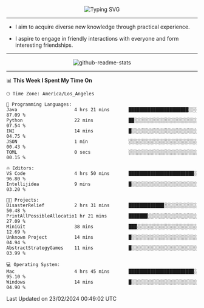 <p align="center">
  <img src="https://readme-typing-svg.demolab.com?font=Fira+Code&weight=500&size=32&duration=2500&pause=1600&center=true&vCenter=true&random=false&width=1024&height=64&lines=Hi+there+%F0%9F%91%8B;I'm+delighted+you+could+make+it+here+%F0%9F%8E%89;I'm+Harry%2C+a+college+student+still+finding+my+way" alt="Typing SVG" />
</p>


---


- I aim to acquire diverse new knowledge through practical experience.

- I aspire to engage in friendly interactions with everyone and form interesting friendships.


---


<p align="center">
  <img src="https://github-readme-stats.vercel.app/api?username=Harry-Jing&show_icons=true" alt="github-readme-stats"/>
</p>


---

<!--START_SECTION:waka-->
📊 **This Week I Spent My Time On** 

```text
🕑︎ Time Zone: America/Los_Angeles

💬 Programming Languages: 
Java                     4 hrs 21 mins       ██████████████████████░░░   87.09 % 
Python                   22 mins             ██░░░░░░░░░░░░░░░░░░░░░░░   07.54 % 
INI                      14 mins             █░░░░░░░░░░░░░░░░░░░░░░░░   04.75 % 
JSON                     1 min               ░░░░░░░░░░░░░░░░░░░░░░░░░   00.43 % 
TOML                     0 secs              ░░░░░░░░░░░░░░░░░░░░░░░░░   00.15 % 

🔥 Editors: 
VS Code                  4 hrs 50 mins       ████████████████████████░   96.80 % 
Intellijidea             9 mins              █░░░░░░░░░░░░░░░░░░░░░░░░   03.20 % 

🐱‍💻 Projects: 
DisasterRelief           2 hrs 31 mins       █████████████░░░░░░░░░░░░   50.48 % 
PrintAllPossibleAllocatio1 hr 21 mins        ███████░░░░░░░░░░░░░░░░░░   27.09 % 
MiniGit                  38 mins             ███░░░░░░░░░░░░░░░░░░░░░░   12.69 % 
Unknown Project          14 mins             █░░░░░░░░░░░░░░░░░░░░░░░░   04.94 % 
AbstractStrategyGames    11 mins             █░░░░░░░░░░░░░░░░░░░░░░░░   03.99 % 

💻 Operating System: 
Mac                      4 hrs 45 mins       ████████████████████████░   95.10 % 
Windows                  14 mins             █░░░░░░░░░░░░░░░░░░░░░░░░   04.90 % 
```


 Last Updated on 23/02/2024 00:49:02 UTC
<!--END_SECTION:waka-->
